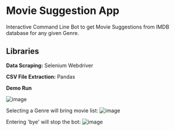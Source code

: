 # Movie Suggestion App

Interactive Command Line Bot to get Movie Suggestions from IMDB database for any given Genre.

## Libraries

**Data Scraping:** Selenium Webdriver

**CSV File Extraction:** Pandas

**Demo Run**

![image](https://github.com/GythG/Python-Project-Gayathri/assets/146337003/692aa9f2-2559-4226-b244-cb397e878016)

Selecting a Genre will bring movie list:
![image](https://github.com/GythG/Python-Project-Gayathri/assets/146337003/409f193c-f9df-42aa-85df-058d86019173)

Entering 'bye' will stop the bot:
![image](https://github.com/GythG/Python-Project-Gayathri/assets/146337003/c58ce776-bb96-4636-a0d8-41072ceaa035)
